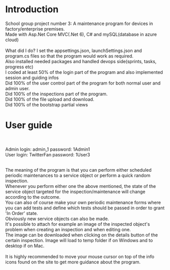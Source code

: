 # Introduction

School group project number 3: A maintenance program for devices in factory/enterprise premises. <br />
Made with Asp.Net Core MVC(.Net 6), C# and mySQL(database in azure cloud) <br />
<br />
What did I do?
I set the appsettings.json, launchSettings.json and program.cs files so that the program would work as required. <br />
Also installed needed packages and handled devops side(sprints, tasks, progress etc) <br />
I coded at least 50% of the login part of the program and also implemented session and guiding infos  <br />
Did 100% of the user control part of the program for both normal user and admin user. <br />
Did 100% of the inspections part of the program. <br />
Did 100% of the file upload and download. <br />
Did 100% of the bootstrap partial views <br />

# User guide
<br />

Admin login: admin_1 password: 1Admin1 <br />
User login: TwitterFan password: 1User3 <br />
<br />

The meaning of the program is that you can perform either scheduled periodic maintenances to a service object or perform a quick random inspection. <br />
Whenever you perform either one the above mentioned, the state of the service object targeted for the inspection/maintenance will change according to the outcome. <br />
You can also of course make your own periodic maintenance forms where you can add tests and define which tests should be passed in order to grant 'In Order' state. <br />
Obviously new service objects can also be made. <br />
It's possible to attach for example an image of the inspected object's problem when creating an inspection and when editing one. <br />
The image can be downloaded when clicking on the details button of the certain inspection. Image will load to temp folder if on Windows and to desktop if on Mac. <br />
<br />
It is highly recommended to move your mouse cursor on top of the info icons found on the site to get more guidance about the program.
